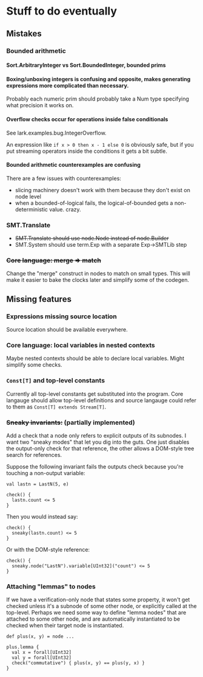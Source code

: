 # Stuff to do eventually

## Mistakes

### Bounded arithmetic
#### Sort.ArbitraryInteger vs Sort.BoundedInteger, bounded prims
#### Boxing/unboxing integers is confusing and opposite, makes generating expressions more complicated than necessary.

Probably each numeric prim should probably take a Num type specifying what precision it works on.

#### Overflow checks occur for operations inside false conditionals
See lark.examples.bug.IntegerOverflow.

An expression like `if x > 0 then x - 1 else 0` is obviously safe, but if you put streaming operators inside the conditions it gets a bit subtle.

#### Bounded arithmetic counterexamples are confusing
There are a few issues with counterexamples:
* slicing machinery doesn't work with them because they don't exist on node level
* when a bounded-of-logical fails, the logical-of-bounded gets a non-deterministic value. crazy.

### SMT.Translate
* ~~SMT.Translate should use node.Node instead of node.Builder~~
* SMT.System should use term.Exp with a separate Exp->SMTLib step


### ~~Core language: merge => match~~
Change the "merge" construct in nodes to match on small types.
This will make it easier to bake the clocks later and simplify some of the codegen.

## Missing features

### Expressions missing source location
Source location should be available everywhere.

### Core language: local variables in nested contexts
Maybe nested contexts should be able to declare local variables. Might simplify some checks.

### `Const[T]` and top-level constants

Currently all top-level constants get substituted into the program.
Core langauge should allow top-level definitions and source langauge could refer to them as `Const[T] extends Stream[T]`.

### ~~Sneaky invariants:~~ (partially implemented)
Add a check that a node only refers to explicit outputs of its subnodes.
I want two "sneaky modes" that let you dig into the guts.
One just disables the output-only check for that reference, the other allows a DOM-style tree search for references.

Suppose the following invariant fails the outputs check because you're touching a non-output variable:
```
val lastn = LastN(5, e)

check() {
  lastn.count <= 5
}
```

Then you would instead say:
```
check() {
  sneaky(lastn.count) <= 5
}
```

Or with the DOM-style reference:
```
check() {
  sneaky.node("LastN").variable[UInt32]("count") <= 5
}
```


### Attaching "lemmas" to nodes
If we have a verification-only node that states some property, it won't get checked unless it's a subnode of some other node, or explicitly called at the top-level.
Perhaps we need some way to define "lemma nodes" that are attached to some other node, and are automatically instantiated to be checked when their target node is instantiated.
```
def plus(x, y) = node ...

plus.lemma {
  val x = forall[UInt32]
  val y = forall[UInt32]
  check("commutative") { plus(x, y) == plus(y, x) }
}
```